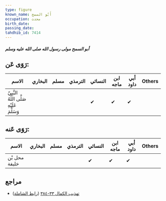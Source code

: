 ```yaml
---
type: figure
known_name: أَبُو السمح
occupation: محدث
birth_date:
passing_date:
tahdhib_id: 7414
---
```

##### أبو السمح مولى رسول الله صلى الله عليه وسلم

## رَوَى عَن:
| الاسم                                       | البخاري | مسلم | الترمذي | النسائي | ابن ماجه | أبي داود | Others |
| ------------------------------------------- | ------- | ---- | ------- | ------- | -------- | -------- | ------ |
| النَّبِيّ صَلَّى اللَّهُ عَلَيْهِ وَسَلَّمَ |         |      |         | ✔       | ✔        | ✔        |        |
## رَوَى عَنه:
| الاسم         | البخاري | مسلم | الترمذي | النسائي | ابن ماجه | أبي داود | Others |
| ------------- | ------- | ---- | ------- | ------- | -------- | -------- | ------ |
| محل بْن خليفة |         |      |         | ✔       | ✔        | ✔        |        |
## مراجع
- [تهذيب الكمال ٣٣-٣٨٤](obsidian://open?vault=Tahdhib-al-Kamal&file=Figures/٧٤١٤-أبو%20السمح%20مولى%20رسول%20الله%20صلى%20الله%20عليه%20وسلم) ([رابط الشاملة](https://shamela.ws/book/3722/18055))